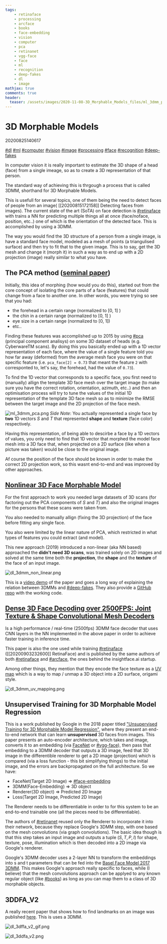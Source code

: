 ```yaml
---
tags:
    - retinaface
    - processing
    - arcface
    - books
    - face-embedding
    - vision
    - computer
    - pca
    - retinanet
    - vgg-face
    - face
    - ml
    - recognition
    - deep-fakes
    - dl
    - image
mathjax: true
comments: true
header:
  teaser: /assets/images/2020-11-08-3D_Morphable_Models_files/ml_3dmm_pca.png
---
```


# 3D Morphable Models
20200825140617

[#dl](/tags/#dl) [#ml](/tags/#ml) [#computer](/tags/#computer) [#vision](/tags/#vision) [#image](/tags/#image) [#processing](/tags/#processing) [#face](/tags/#face) [#recognition](/tags/#recognition) [#deep-fakes](/tags/#deep-fakes)

In computer vision it is really important to estimate the 3D shape of a head (face) from a single imeage, so as to create a 3D representation of that person. 

The standard way of achieving this is thrgough a process that is called 3DMM, shorthand for 3D Morphable Models.

This is usefull for several topics, one of them being the need to detect faces of people from an image( [[20200815172158]] Detecting faces from images). The current state of the art (SoTA) on face detection is [#retinaface](/tags/#retinaface) with trains a NN for predicting multiple things all at once (face/noface, position, etc..) one of which is the orientation of the detected face. This is accomplished by using a 3DMM. 


The way you would find the 3D structure of a person from a single image, is have a standard face model, modeled as a mesh of points (a triangulised surface) and then try to fit that to the given image. This is to say, get the 3D mesh and change it (morph it) in such a way as to end up with a 2D projection (image) really similar to what you have.

## The PCA method ([seminal paper](https://gravis.dmi.unibas.ch/publications/Sigg99/morphmod2.pdf))

Initially, this idea of morphing (how would you do this), started out from the core concept of isolating the core parts of a face (features) that could change from a face to another one. In other words, you were trying so see that you had:
* the forehead in a certain range (normalized to [0, 1] )
* the chin in a certain range (normalized to [0, 1] )
* eye size in a certain range (normalized to [0, 1])
* etc..

Finding these features was accomplished up to 2015 by using [#pca](/tags/#pca) (principal component analisys) on some 3D dataset of heads (e.g. CyberwareTM scans). By doing this you basically ended up with a 1D vector representation of each face, where the value of a single feature told you how far away (deformed) from the average mesh face you were on that specific feature (i.e. `pca_face[2] = 0.73` that meant the feature `2` with corresponted to, let's say, the forehead, had the value of `0.73`).

To find the 1D vector that corresponds to a specific face, you first need to (manually) allign the template 3D face mesh over the target image (to make sure you have the correct rotation, orientation, azimuth, etc..) and then an optimisation process will try to tune the values of the initial 1D representation of the template 3D face mesh so as to minimize the RMSE between the target image and the 2D projection of the face mesh. 

![ml_3dmm_pca.png](/assets/images/2020-11-08-3D_Morphable_Models_files/ml_3dmm_pca.png)
 *Side Note*: You actually represented a single face by **two** 1D vectors $S$ and $T$ that represented **shape** and **texture** (face color) respectively.

Having this representation, of being able to descirbe a face by a 1D vectors of values, you only need to find that 1D vector that morphed the model face mesh into a 3D face that, when projected on a 2D surface (like when a picture was taken) would be close to the original image.

Af course the position of the face should be known in order to make the correct 2D projection work, so this wasnt end-to-end and was improved by other approaches.

## [Nonlinear 3D Face Morphable Model](http://cvlab.cse.msu.edu/project-nonlinear-3dmm.html "Permalink to Nonlinear 3D Face Morphable Model")

For the first approach to work you needed large datasets of 3D scans (for factoring out the PCA components of $S$ and $T$) and also the original images for the persons that these scans were taken from.

You also needed to manually allign (fixing the 3D projection) of the face before fitting any single face. 

You also were limited by the linear nature of PCA, which restricted in what types of features you could extract (and model).

This new approach (2019) introduced a non-linear (aka NN based) approached the **didn't need 3D scans**, was trained solely on 2D images and solved at the same time both the **projection**, the **shape** and the **texture** of the face of an input image.

![dl_3dmm_non_linear.png](/assets/images/2020-11-08-3D_Morphable_Models_files/dl_3dmm_non_linear.png)

This is a [video demo](https://www.youtube.com/watch?v=ukEzVvsapG8) of the paper and goes a long way of explaining the relation between 3DMMs and [#deep-fakes](/tags/#deep-fakes). They also provide a [GitHub repo](https://github.com/tranluan/Nonlinear_Face_3DMM) with the working code.

## [Dense 3D Face Decoding over 2500FPS: Joint Texture & Shape Convolutional Mesh Decoders](https://ibug.doc.ic.ac.uk/media/uploads/documents/0332_(9).pdf)

Is a high performance / real-time (2500fps) 3DMM face decoder that uses CNN layers in the NN implemented in the above paper in order to achieve faster training in inference time. 

This paper is also the one used while training [#retinaface](/tags/#retinaface) ([[20200903232600]] RetinaFace) and is published by the same authors of both [#retinaface](/tags/#retinaface) and [#arcface](/tags/#arcface), the ones behind the insightface.ai startup.

Among other things, they mention that they encode the face texture as a [UV map](https://en.wikipedia.org/wiki/UV_mapping) which is a way to map / unmap a 3D object into a 2D surface, origami style.

![dl_3dmm_uv_mapping.png](/assets/images/2020-11-08-3D_Morphable_Models_files/dl_3dmm_uv_mapping.png)
## Unsupervised Training for 3D Morphable Model Regression

This is a work published by Google in the 2018 paper titled ["Unsupervised Training for 3D Morphable Model Regression"](https://openaccess.thecvf.com/content_cvpr_2018/papers/Genova_Unsupervised_Training_for_CVPR_2018_paper.pdf), where they present an end-to-end network that can learn **unsupervised** 3D faces from images. This paper presents an auto-encoder architecture, which takes and image, converts it to an embedding (via [FaceNet](https://arxiv.org/pdf/1503.03832.pdf) or [#vgg-face](/tags/#vgg-face)), then pass that embedding to a 3DMM decoder that outputs a 3D image, feed that 3D image in the differentible renderer to get a 2D image (projection) which is compared (via a loss function - this bit simplifying things) to the initial image, and the errors are backpropagated on the full architecture. So we have:
* FaceNet(Target 2D Image) => [#face-embedding](/tags/#face-embedding)
* 3DMM(Face-Embedding) => 3D object
* Renderer(3D object) => Predicted 2D Image
* Loss(Target 2D Image, Predicted 2D Image)

The Renderer needs to be differentiable in order to for this system to be an end-to-end trainable one (all the pieces need to be differentiable).

The authors of [#retinanet](/tags/#retinanet) reused only the Renderer to incorporate it into their network, because they replace Google's 3DMM step, with one based on the mesh convolutions (via graph convolutions). The basic idea though is that this step takes an input image and outputs a tuple $(S, T, P, I)$ for shape, texture, pose, illumination which is then decoded into a 2D image via Google's renderer.

Google's 3DMM decoder uses a 2-layer NN to transform the embeddings into s and t parameters that can be fed into the [Basel Face Model 2017 3DMM](https://arxiv.org/pdf/1709.08398.pdf). This makes Google's approach really specific to faces, while (I believe) that the mesh convolutions approach can be applyed to any known regular object (like [#books](/tags/#books)) as long as you can map them to a class of 3D morphable objects.


## 3DDFA_V2

A really recent paper that shows how to find landmarks on an image was published [here](https://github.com/cleardusk/3DDFA_V2). This is uses a 3DMM.


![dl_3dffa_v2_gif.png](/assets/images/2020-11-08-3D_Morphable_Models_files/dl_3dffa_v2_gif.gif)


![dl_3ddfa_v2.png](/assets/images/2020-11-08-3D_Morphable_Models_files/dl_3ddfa_v2.png)

